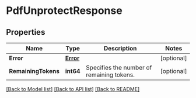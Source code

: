 # PdfUnprotectResponse

## Properties

Name | Type | Description | Notes
------------ | ------------- | ------------- | -------------
**Error** | [**Error**](Error.md) |  | [optional] 
**RemainingTokens** | **int64** | Specifies the number of remaining tokens. | [optional] 

[[Back to Model list]](../README.md#documentation-for-models) [[Back to API list]](../README.md#documentation-for-api-endpoints) [[Back to README]](../README.md)


